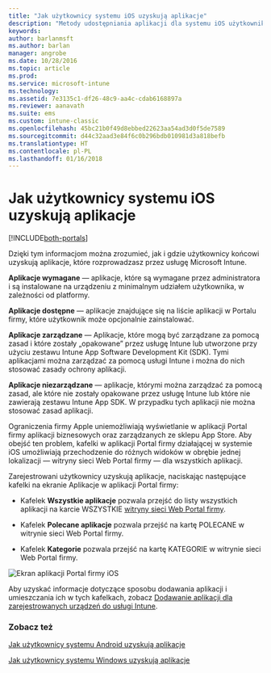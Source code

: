 ```yaml
---
title: "Jak użytkownicy systemu iOS uzyskują aplikacje"
description: "Metody udostępniania aplikacji dla systemu iOS użytkownikom końcowym"
keywords: 
author: barlanmsft
ms.author: barlan
manager: angrobe
ms.date: 10/28/2016
ms.topic: article
ms.prod: 
ms.service: microsoft-intune
ms.technology: 
ms.assetid: 7e3135c1-df26-48c9-aa4c-cdab6168897a
ms.reviewer: aanavath
ms.suite: ems
ms.custom: intune-classic
ms.openlocfilehash: 45bc21b0f49d8ebbed22623aa54ad3d0f5de7589
ms.sourcegitcommit: d44c32aad3e84f6c0b296bdb010981d3a818befb
ms.translationtype: HT
ms.contentlocale: pl-PL
ms.lasthandoff: 01/16/2018
---
```

# <a name="how-your-ios-users-get-their-apps"></a>Jak użytkownicy systemu iOS uzyskują aplikacje

[!INCLUDE[both-portals](./includes/note-for-both-portals.md)]

Dzięki tym informacjom można zrozumieć, jak i gdzie użytkownicy końcowi uzyskują aplikacje, które rozprowadzasz przez usługę Microsoft Intune.

**Aplikacje wymagane** — aplikacje, które są wymagane przez administratora i są instalowane na urządzeniu z minimalnym udziałem użytkownika, w zależności od platformy.

**Aplikacje dostępne** — aplikacje znajdujące się na liście aplikacji w Portalu firmy, które użytkownik może opcjonalnie zainstalować.

**Aplikacje zarządzane** — Aplikacje, które mogą być zarządzane za pomocą zasad i które zostały „opakowane” przez usługę Intune lub utworzone przy użyciu zestawu Intune App Software Development Kit (SDK). Tymi aplikacjami można zarządzać za pomocą usługi Intune i można do nich stosować zasady ochrony aplikacji.

**Aplikacje niezarządzane** — aplikacje, którymi można zarządzać za pomocą zasad, ale które nie zostały opakowane przez usługę Intune lub które nie zawierają zestawu Intune App SDK. W przypadku tych aplikacji nie można stosować zasad aplikacji.

Ograniczenia firmy Apple uniemożliwiają wyświetlanie w aplikacji Portal firmy aplikacji biznesowych oraz zarządzanych ze sklepu App Store. Aby obejść ten problem, kafelki w aplikacji Portal firmy działającej w systemie iOS umożliwiają przechodzenie do różnych widoków w obrębie jednej lokalizacji — witryny sieci Web Portal firmy — dla wszystkich aplikacji.

Zarejestrowani użytkownicy uzyskują aplikacje, naciskając następujące kafelki na ekranie Aplikacje w aplikacji Portal firmy:

- Kafelek **Wszystkie aplikacje** pozwala przejść do listy wszystkich aplikacji na karcie WSZYSTKIE [witryny sieci Web Portal firmy](https://portal.manage.microsoft.com).

- Kafelek **Polecane aplikacje** pozwala przejść na kartę POLECANE w witrynie sieci Web Portal firmy.

- Kafelek **Kategorie** pozwala przejść na kartę KATEGORIE w witrynie sieci Web Portal firmy.


![Ekran aplikacji Portal firmy iOS](./media/ios-cp-app-main-apps-screen.png)

Aby uzyskać informacje dotyczące sposobu dodawania aplikacji i umieszczania ich w tych kafelkach, zobacz [Dodawanie aplikacji dla zarejestrowanych urządzeń do usługi Intune](/intune-classic/deploy-use/add-apps-for-mobile-devices-in-microsoft-intune.md).

### <a name="see-also"></a>Zobacz też
[Jak użytkownicy systemu Android uzyskują aplikacje](end-user-apps-android.md)

[Jak użytkownicy systemu Windows uzyskują aplikacje](end-user-apps-windows.md)
